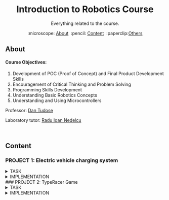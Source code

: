 <h1 align="center" style="font-size:20">
Introduction to Robotics Course
</h1>

<p align="center">
Everything related to the course.
</p>

<p align="center">
  :microscope: <a href="#about">About</a>&#160;
  :pencil: <a href="#content">Content</a>&#160;
  :paperclip:<a href="#resources">Others</a>
</p>

## About

#### Course Objectives:
1. Development of POC (Proof of Concept) and Final Product Development Skills
2. Encouragement of Critical Thinking and Problem Solving
3. Programming Skills Development
4. Understanding Basic Robotics Concepts
5. Understanding and Using Microcontrollers

Professor: [Dan Tudose](https://github.com/dantudose)

Laboratory tutor: [Radu Ioan Nedelcu](https://github.com/Pepi100)

</br>

## Content

### PROJECT 1: Electric vehicle charging system
<details>
<summary>TASK</summary> 
 
  
<img src="Tema1/Tema1/Media Tema1/Screenshot 2024-10-23 210012.png" align="right" alt="Diagram" width="400">



#### Components Used

- 4x LEDs (to simulate the percentage of charge)
- 1x RGB LED (for free or busy status)
- 2x Buttons (for charging start and stop charging)
- 9x Resistors (6x 220/330ohm, 2x 1K)
- Breadboard
- Connecting Lines

</br>
</br>
</br>

#### Technical Task

The RGB LED represents the availability of the station. If the station is free, the LED will be green, and if the station is occupied, it will turn red.
The simple LEDs represent the degree of battery charge, which we will simulate through a progressive loader (L1 = 25%, L2 = 50%, L3 = 75%, L4 = 100%). The loader is charged by successively lighting up the LEDs, at a fixed interval of 3s. The LED that signifies the current percentage of charge will have a flashing state, the LEDs behind it being lit continuously, and the others turned off.
Short pressing the start button will start charging. Pressing this button while charging will not do anything.
Long pressing the stop button will forcibly stop charging and reset the station to the free state. Pressing this button while the station is free will not do anything.

</br>
</br>
</br>

</details>

<details>
<summary>IMPLEMENTATION</summary> 

</br>

[Virtual Simulation](https://wokwi.com/projects/412636711576299521)
</br>

[Code](https://github.com/KanekiLor/Robotics/blob/main/Tema1/Tema1/src/main.c)
</br>

[Video of the physical setup](https://github.com/KanekiLor/Robotics/blob/main/Tema1/Tema1/Media%20Tema1/Robotica-Tema-1.mp4)
</br>

#### Photo Gallery

<div align="center">
  <img src="https://github.com/KanekiLor/Robotics/blob/main/Tema1/Tema1/Media%20Tema1/Xl6Uqsf.jpeg" alt="Image 1" width="300">
  <img src="https://github.com/KanekiLor/Robotics/blob/main/Tema1/Tema1/Media%20Tema1/bqEjFGb.jpeg" alt="Image 2" width="300"> 
</div>

</br>
</br>
</details>
### PROJECT 2: ⁠TypeRacer Game
<details>
<summary>TASK</summary> 
 
  
<img src="https://github.com/calinfrunzeanu/Introduction-to-Robotics/blob/main/folder/project%202/images/project%202%20(1).jpg" align="right" alt="Diagram" width="400">

#### Description

In this theme you will create a game similar to TypeRacer.

</br>

#### Components Used

- Arduino UNO (ATmega328P microcontroller)
- 1x RGB LED (to signal if the correct word is misspelled or not)
- 2x Buttons (for round start/stop and difficulty selection)
- 5x Resistors (3x 220/330 ohm, 2x 1000 ohm)
- Breadboard
- Connecting threads

</br>

#### Technical Task

RGB LED - Status indicator:

In the sleep state, the LED will be white.
When the start button is pressed, the LED will flash for 3 seconds, indicating a countdown until the start of the round.
During a round: The LED will be green if the text entered is correct and will turn red if there is an error.
(1p) Start/Stop button:

Sleep Mode: If the game is paused, pressing the button initiates a new round after a 3-second countdown.
During a round: If the round is active, pressing the button will stop it immediately.
(1p) Difficulty button:

The difficulty button controls the speed at which words appear and can only be used in idle mode.
With each press, the difficulty changes by cycling between: (Easy, Medium, Hard).
When changing the difficulty, a message is sent via serial: "Easy/Medium/Hard mode on!".
For handling button presses, use debouncing and interrupts. Timers will be used to set the frequency of occurrence of words. A useful site, which also includes a video on using interrupts and timers in Arduino, is available here.
(3p) Word generation:

A word dictionary will be created.
During a round, the words will be displayed in the terminal in a random order.
If the current word was spelled correctly, a new word will be displayed immediately. If not, a new word will appear after the time interval set by the difficulty.
To generate random numbers, you must use the random() function.
(1p) Other observations:

The allotted time for a round is 30 seconds.
At the end of each round, the terminal will display how many words were spelled correctly.
</br>
</br>
</br>

</details>

<details>
<summary>IMPLEMENTATION</summary> 

</br>

[Virtual Simulation](https://wokwi.com/projects/413755217734885377)
</br>

[Code](https://github.com/KanekiLor/Robotics/blob/main/Tema2%20-%20Cristache%20Rares-Stefan/Tema2/src/main.cpp)
</br>

[Video of the physical setup](https://imgur.com/gallery/introduction-to-robotics-project-2-video-aTbcrqy)
</br>

#### Photo Gallery

<div align="center" style="display: grid; grid-template-columns: repeat(auto-fit, minmax(150px, 1fr)); gap: 10px; max-width: 450px;">
  <img src="https://github.com/calinfrunzeanu/Introduction-to-Robotics/blob/main/folder/project%202/images/project%202%20(2).jpg" alt="Image 1" width="250" height="250" style="object-fit: cover;">
  <img src="https://github.com/calinfrunzeanu/Introduction-to-Robotics/blob/main/folder/project%202/images/project%202%20(3).jpg" alt="Image 2" width="250" height="250" style="object-fit: cover;">
  <img src="https://github.com/calinfrunzeanu/Introduction-to-Robotics/blob/main/folder/project%202/images/project%202%20(4).jpg" alt="Image 3" width="250" height="250" style="object-fit: cover;">
  <img src="https://github.com/calinfrunzeanu/Introduction-to-Robotics/blob/main/folder/project%202/images/project%202%20(5).jpg" alt="Image 4" width="250" height="250" style="object-fit: cover;">
  <img src="https://github.com/calinfrunzeanu/Introduction-to-Robotics/blob/main/folder/project%202/images/project%202%20(6).jpg" alt="Image 5" width="250" height="250" style="object-fit: cover;">
  <img src="https://github.com/calinfrunzeanu/Introduction-to-Robotics/blob/main/folder/project%202/images/project%202%20(7).jpg" alt="Image 6" width="250" height="250" style="object-fit: cover;">
</div>

</br>
</br>
</details>
